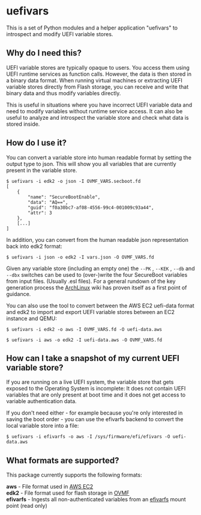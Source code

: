 # uefivars

This is a set of Python modules and a helper application "uefivars" to
introspect and modify UEFI variable stores.

## Why do I need this?

UEFI variable stores are typically opaque to users. You access them using
UEFI runtime services as function calls. However, the data is then stored
in a binary data format. When running virtual machines or extracting UEFI
variable stores directly from Flash storage, you can receive and write that
binary data and thus modify variables directly.

This is useful in situations where you have incorrect UEFI variable data
and need to modify variables without runtime service access. It can also
be useful to analyze and introspect the variable store and check what data
is stored inside.

## How do I use it?

You can convert a variable store into human readable format by setting the
output type to json. This will show you all variables that are currently
present in the variable store.

```console
$ uefivars -i edk2 -o json -I OVMF_VARS.secboot.fd
[
    {
        "name": "SecureBootEnable",
        "data": "AQ==",
        "guid": "f0a30bc7-af08-4556-99c4-001009c93a44",
        "attr": 3
    },
    [...]
]
```

In addition, you can convert from the human readable json representation back
into edk2 format:

```console
$ uefivars -i json -o edk2 -I vars.json -O OVMF_VARS.fd
```

Given any variable store (including an empty one) the `--PK` , `--KEK` , `--db` and `--dbx`
switches can be used to (over-)write the four SecureBoot variables from input files.
(Usually .esl files). For a general rundown of the key generation process the [ArchLinux](https://wiki.archlinux.org/title/Unified_Extensible_Firmware_Interface/Secure_Boot#Creating_keys) wiki has proven itself
as a first point of guidance.

You can also use the tool to convert between the AWS EC2 uefi-data format
and edk2 to import and export UEFI variable stores between an EC2 instance
and QEMU:

```console
$ uefivars -i edk2 -o aws -I OVMF_VARS.fd -O uefi-data.aws
```

```console
$ uefivars -i aws -o edk2 -I uefi-data.aws -O OVMF_VARS.fd
```

## How can I take a snapshot of my current UEFI variable store?

If you are running on a live UEFI system, the variable store that gets exposed
to the Operating System is incomplete: It does not contain UEFI variables that
are only present at boot time and it does not get access to variable
authentication data.

If you don't need either - for example because you're only interested in saving
the boot order - you can use the efivarfs backend to convert the local variable
store into a file:

```console
$ uefivars -i efivarfs -o aws -I /sys/firmware/efi/efivars -O uefi-data.aws
```

## What formats are supported?

This package currently supports the following formats:

**aws** - File format used in [AWS EC2](https://docs.aws.amazon.com/AWSEC2/latest/UserGuide/uefi-secure-boot.html) \
**edk2** - File format used for flash storage in [OVMF](https://github.com/tianocore/edk2/blob/918288ab5a7c3abe9c58d576ccc0ae32e2c7dea0/OvmfPkg/README#L123) \
**efivarfs** - Ingests all non-authenticated variables from an [efivarfs](https://docs.kernel.org/filesystems/efivarfs.html) mount point (read only)
